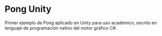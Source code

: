 # Pong Unity
Primer ejemplo de Pong aplicado en Unity para uso académico, escrito en lenguaje de programación nativo del motor gráfico C#. 
